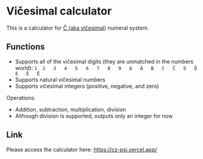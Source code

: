 # Vičesimal calculator
This is a calculator for [Č (aka vičesimal)](https://github.com/NamesMark/viczesimal) numeral system. 

## Functions
- Supports all of the vičesimal digits (they are unmatched in the numbers world):
`1	2	3	4	5	6	7	8	9	A	Á	B	C	Č	D	Ď	E	É	Ě`
- Supports natural vičesimal numbers
- Supports vičesimal integers (positive, negative, and zero)

Operations:
- Addition, subtraction, multiplication, division
- Although division is supported, outputs only an integer for now

## Link
Please access the calculator here: https://cz-psi.vercel.app/